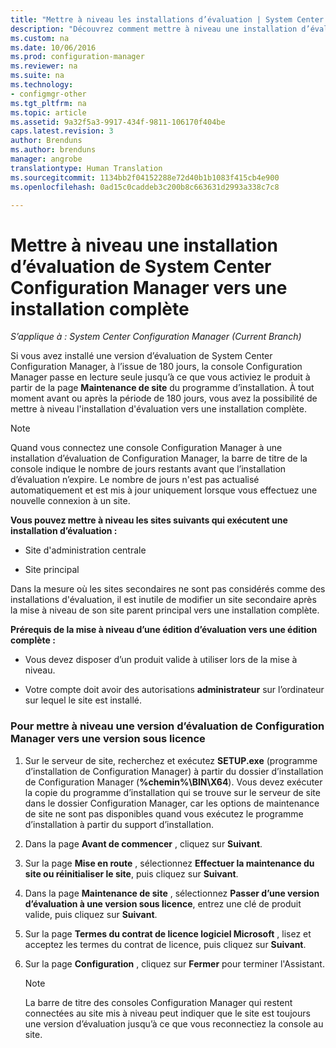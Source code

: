 ```yaml
---
title: "Mettre à niveau les installations d’évaluation | System Center Configuration Manager"
description: "Découvrez comment mettre à niveau une installation d’évaluation vers une installation complète de System Center Configuration Manager."
ms.custom: na
ms.date: 10/06/2016
ms.prod: configuration-manager
ms.reviewer: na
ms.suite: na
ms.technology:
- configmgr-other
ms.tgt_pltfrm: na
ms.topic: article
ms.assetid: 9a32f5a3-9917-434f-9811-106170f404be
caps.latest.revision: 3
author: Brenduns
ms.author: brenduns
manager: angrobe
translationtype: Human Translation
ms.sourcegitcommit: 1134bb2f04152288e72d40b1b1083f415cb4e900
ms.openlocfilehash: 0ad15c0caddeb3c200b8c663631d2993a338c7c8

---
```

# <a name="upgrade-an-evaluation-install-of-system-center-configuration-manager-to-a-full-install"></a>Mettre à niveau une installation d’évaluation de System Center Configuration Manager vers une installation complète

*S’applique à : System Center Configuration Manager (Current Branch)*



 Si vous avez installé une version d’évaluation de System Center Configuration Manager, à l’issue de 180 jours, la console Configuration Manager passe en lecture seule jusqu’à ce que vous activiez le produit à partir de la page **Maintenance de site** du programme d’installation. À tout moment avant ou après la période de 180 jours, vous avez la possibilité de mettre à niveau l'installation d'évaluation vers une installation complète.  

> [!NOTE]  
>  Quand vous connectez une console Configuration Manager à une installation d’évaluation de Configuration Manager, la barre de titre de la console indique le nombre de jours restants avant que l’installation d’évaluation n’expire. Le nombre de jours n'est pas actualisé automatiquement et est mis à jour uniquement lorsque vous effectuez une nouvelle connexion à un site.  

 **Vous pouvez mettre à niveau les sites suivants qui exécutent une installation d’évaluation :**  

-   Site d'administration centrale  

-   Site principal  

Dans la mesure où les sites secondaires ne sont pas considérés comme des installations d'évaluation, il est inutile de modifier un site secondaire après la mise à niveau de son site parent principal vers une installation complète.  

**Prérequis de la mise à niveau d’une édition d’évaluation vers une édition complète :**  

-   Vous devez disposer d’un produit valide à utiliser lors de la mise à niveau.  

-   Votre compte doit avoir des autorisations **administrateur** sur l’ordinateur sur lequel le site est installé.  

### <a name="to-upgrade-an-evaluation-edition-of-configuration-manager-to-a-licensed-edition"></a>Pour mettre à niveau une version d’évaluation de Configuration Manager vers une version sous licence  

1.  Sur le serveur de site, recherchez et exécutez **SETUP.exe** (programme d’installation de Configuration Manager) à partir du dossier d’installation de Configuration Manager (**%chemin%\BIN\X64**).  Vous devez exécuter la copie du programme d’installation qui se trouve sur le serveur de site dans le dossier Configuration Manager, car les options de maintenance de site ne sont pas disponibles quand vous exécutez le programme d’installation à partir du support d’installation.  

2.  Dans la page **Avant de commencer** , cliquez sur **Suivant**.  

3.  Sur la page **Mise en route** , sélectionnez **Effectuer la maintenance du site ou réinitialiser le site**, puis cliquez sur **Suivant**.  

4.  Dans la page **Maintenance de site** , sélectionnez **Passer d’une version d’évaluation à une version sous licence**, entrez une clé de produit valide, puis cliquez sur **Suivant**.  

5.  Sur la page **Termes du contrat de licence logiciel Microsoft** , lisez et acceptez les termes du contrat de licence, puis cliquez sur **Suivant**.  

6.  Sur la page **Configuration** , cliquez sur **Fermer** pour terminer l'Assistant.  

    > [!NOTE]  
    >  La barre de titre des consoles Configuration Manager qui restent connectées au site mis à niveau peut indiquer que le site est toujours une version d’évaluation jusqu’à ce que vous reconnectiez la console au site.  



<!--HONumber=Nov16_HO1-->


